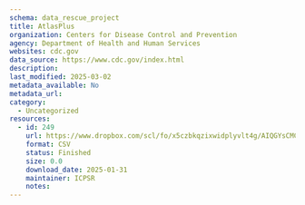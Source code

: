 ```yaml
---
schema: data_rescue_project 
title: AtlasPlus
organization: Centers for Disease Control and Prevention
agency: Department of Health and Human Services
websites: cdc.gov
data_source: https://www.cdc.gov/index.html
description: 
last_modified: 2025-03-02
metadata_available: No
metadata_url: 
category:
  - Uncategorized
resources:
  - id: 249
    url: https://www.dropbox.com/scl/fo/x5czbkqzixwidplyvlt4g/AIQGYsCMC8JV2Wijksv2xtY?rlkey=hrdgslmsi92c93o18gzx59rrv&dl=0
    format: CSV
    status: Finished
    size: 0.0
    download_date: 2025-01-31
    maintainer: ICPSR
    notes: 
---
```

